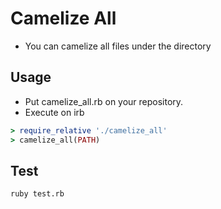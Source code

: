 # Camelize All

* You can camelize all files under the directory

## Usage

* Put camelize_all.rb on your repository.
* Execute on irb

``` rb
> require_relative './camelize_all'
> camelize_all(PATH)
```

## Test

```
ruby test.rb
```

